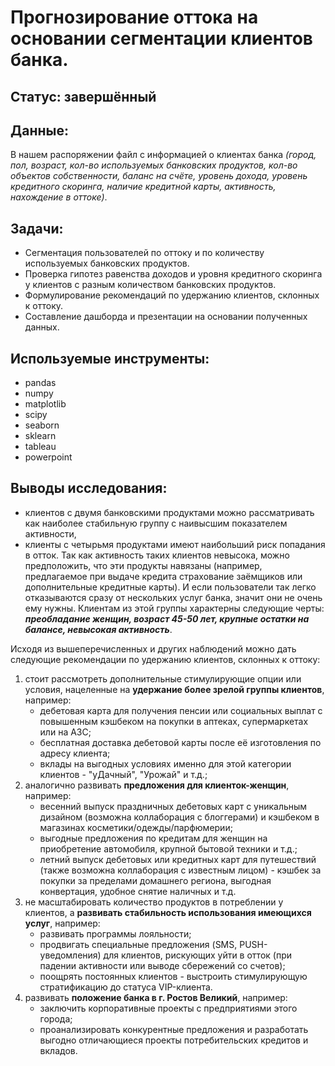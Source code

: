 # Прогнозирование оттока на основании сегментации клиентов банка.
## Статус: завершённый
## Данные:
В нашем распоряжении файл с информацией о клиентах банка *(город, пол, возраст, кол-во используемых банковских продуктов, кол-во объектов собственности, баланс на счёте, уровень дохода, уровень кредитного скоринга, наличие кредитной карты, активность, нахождение в оттоке)*.
## Задачи:
- Сегментация пользователей по оттоку и по количеству используемых банковских продуктов. 
- Проверка гипотез равенства доходов и уровня кредитного скоринга у клиентов с разным количеством банковских продуктов.
- Формулирование рекомендаций по удержанию клиентов, склонных к оттоку.
- Составление дашборда и презентации на основании полученных данных.
## Используемые инструменты:
- pandas
- numpy 
- matplotlib 
- scipy
- seaborn 
- sklearn 
- tableau
- powerpoint
## Выводы исследования:
- клиентов с двумя банковскими продуктами можно рассматривать как наиболее стабильную группу с наивысшим показателем активности,
- клиенты с четырьмя продуктами имеют наибольший риск попадания в отток. Так как активность таких клиентов невысока, можно предположить, что эти продукты навязаны (например, предлагаемое при выдаче кредита страхование заёмщиков или дополнительные кредитные карты). И если пользователи так легко отказываются сразу от нескольких услуг банка, значит они не очень ему нужны. Клиентам из этой группы характерны следующие черты: ***преобладание женщин, возраст 45-50 лет, крупные остатки на балансе, невысокая активность***. 

Исходя из вышеперечисленных и других наблюдений можно дать следующие рекомендации по удержанию клиентов, склонных к оттоку:
1. стоит рассмотреть дополнительные стимулирующие опции или условия, нацеленные на **удержание более зрелой группы клиентов**, например:
    - дебетовая карта для получения пенсии или социальных выплат с повышенным кэшбеком на покупки в аптеках, супермаркетах или на АЗС;
    - бесплатная доставка дебетовой карты после её изготовления по адресу клиента;
    - вклады на выгодных условиях именно для этой категории клиентов - "уДачный", "Урожай" и т.д.;
2. аналогично развивать **предложения для клиенток-женщин**, например:
    - весенний выпуск праздничных дебетовых карт с уникальным дизайном (возможна коллаборация с блоггерами) и кэшбеком в магазинах косметики/одежды/парфюмерии;
    - выгодные предложения по кредитам для женщин на приобретение автомобиля, крупной бытовой техники и т.д.;
    - летний выпуск дебетовых или кредитных карт для путешествий (также возможна коллаборация с известным лицом) - кэшбек за покупки за пределами домашнего региона, выгодная конвертация, удобное снятие наличных и т.д.
3. не масштабировать количество продуктов в потреблении у клиентов, а **развивать стабильность использования имеющихся услуг**, например:
    - развивать программы лояльности;
    - продвигать специальные предложения (SMS, PUSH-уведомления) для клиентов, рискующих уйти в отток (при падении активности или выводе сбережений со счетов);
    - поощрять постоянных клиентов - выстроить стимулирующую стратификацию до статуса VIP-клиента.
4. развивать **положение банка в г. Ростов Великий**, например:
    - заключить корпоративные проекты с предприятиями этого города;
    - проанализировать конкурентные предложения и разработать выгодно отличающиеся проекты потребительских кредитов и вкладов.
